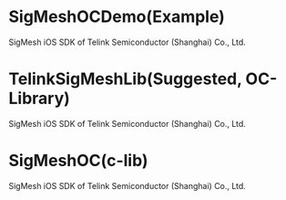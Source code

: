 # SigMeshOCDemo(Example)
SigMesh iOS SDK of Telink Semiconductor (Shanghai) Co., Ltd.

# TelinkSigMeshLib(Suggested, OC-Library)
SigMesh iOS SDK of Telink Semiconductor (Shanghai) Co., Ltd.

# SigMeshOC(c-lib)
SigMesh iOS SDK of Telink Semiconductor (Shanghai) Co., Ltd.

